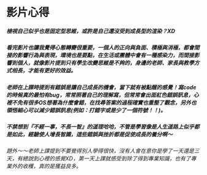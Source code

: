 # 影片心得
##### 檢視自己似乎也是固定型思維，或許是自己還沒受到成長型的渲染？XD
##### 看完影片也讓我覺得心態轉變很重要，一個人的正向與負面、積極與消極，都會間接的影響行為與表現，環境也是要點，在生活或團體中會有一種感染力，而間接影響到個人，就像影片提到只有學生改變思維是不夠的，身邊的老師、家長與教學方式相長，才能有更好的效益。
##### 老師在上課時提到有錯誤是讓自己成長的機會，當下就有被點醒的感覺！寫code的時候真的最怕有bug，常常照著自己的理解寫，但常常會出面紅色錯誤訊息，心裡不免有很多OS想著為什麼會錯，在找尋答案的過程確實也重整了觀念，另外也領悟細心可以減少錯誤訊息(例如：打錯字或是少了一個符號！！)。
##### 不禁想到『不經一事，不長一智』的道理哈哈，不管是學習像是人生道路上似乎都是如此，經驗使人增長智識，這些錯誤與挫折都是促使成長的養分啊～
###### 題外～～老師上課提到不要覺得別人學得很快，沒有人會在意你是學了一天還是三天，有總說到心裡的感覺XD，第一天上課就感受到除了得到專業知識，也有了專業外的收穫，真的是獲益良多。
